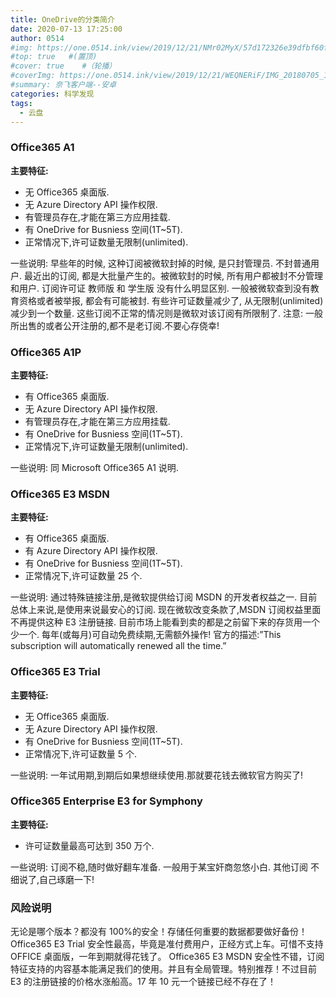 ```yaml
---
title: OneDrive的分类简介
date: 2020-07-13 17:25:00
author: 0514
#img: https://one.0514.ink/view/2019/12/21/NMr02MyX/57d172326e39dfbf60fcdb795a08e758.jpg
#top: true   #(置顶)
#cover: true    #（轮播）
#coverImg: https://one.0514.ink/view/2019/12/21/WEQNERiF/IMG_20180705_173106.jpg
#summary: 奈飞客户端--安卓
categories: 科学发现
tags:
  - 云盘
---
```


### Office365 A1

**主要特征:**

- 无 Office365 桌面版.
- 无 Azure Directory API 操作权限.
- 有管理员存在,才能在第三方应用挂载.
- 有 OneDrive for Busniess 空间(1T~5T).
- 正常情况下,许可证数量无限制(unlimited).

一些说明:
早些年的时候, 这种订阅被微软封掉的时候, 是只封管理员. 不封普通用户.
最近出的订阅, 都是大批量产生的。被微软封的时候, 所有用户都被封不分管理和用户.
订阅许可证 教师版 和 学生版 没有什么明显区别.
一般被微软查到没有教育资格或者被举报, 都会有可能被封.
有些许可证数量减少了, 从无限制(unlimited)减少到一个数量.
这些订阅不正常的情况则是微软对该订阅有所限制了.
注意: 一般所出售的或者公开注册的,都不是老订阅.不要心存侥幸!

### Office365 A1P

**主要特征:**

- 有 Office365 桌面版.
- 无 Azure Directory API 操作权限.
- 有管理员存在,才能在第三方应用挂载.
- 有 OneDrive for Busniess 空间(1T~5T).
- 正常情况下,许可证数量无限制(unlimited).

一些说明:
同 Microsoft Office365 A1 说明.

### Office365 E3 MSDN

**主要特征:**

- 有 Office365 桌面版.
- 有 Azure Directory API 操作权限.
- 有 OneDrive for Busniess 空间(1T~5T).
- 正常情况下,许可证数量 25 个.

一些说明:
通过特殊链接注册,是微软提供给订阅 MSDN 的开发者权益之一.
目前总体上来说,是使用来说最安心的订阅.
现在微软改变条款了,MSDN 订阅权益里面不再提供这种 E3 注册链接.
目前市场上能看到卖的都是之前留下来的存货用一个少一个.
每年(或每月)可自动免费续期,无需额外操作!
官方的描述:”This subscription will automatically renewed all the time.”

### Office365 E3 Trial

**主要特征:**

- 无 Office365 桌面版.
- 无 Azure Directory API 操作权限.
- 有 OneDrive for Busniess 空间(1T~5T).
- 正常情况下,许可证数量 5 个.

一些说明:
一年试用期,到期后如果想继续使用.那就要花钱去微软官方购买了!

### Office365 Enterprise E3 for Symphony

**主要特征:**

- 许可证数量最高可达到 350 万个.

一些说明:
订阅不稳,随时做好翻车准备.
一般用于某宝奸商忽悠小白.
其他订阅
不细说了,自己琢磨一下!

### 风险说明

无论是哪个版本？都没有 100%的安全！存储任何重要的数据都要做好备份！
Office365 E3 Trial 安全性最高，毕竟是准付费用户，正经方式上车。可惜不支持 OFFICE 桌面版，一年到期就得花钱了。
Office365 E3 MSDN 安全性不错，订阅特征支持的内容基本能满足我们的使用。并且有全局管理。特别推荐！不过目前 E3 的注册链接的价格水涨船高。17 年 10 元一个链接已经不存在了！
